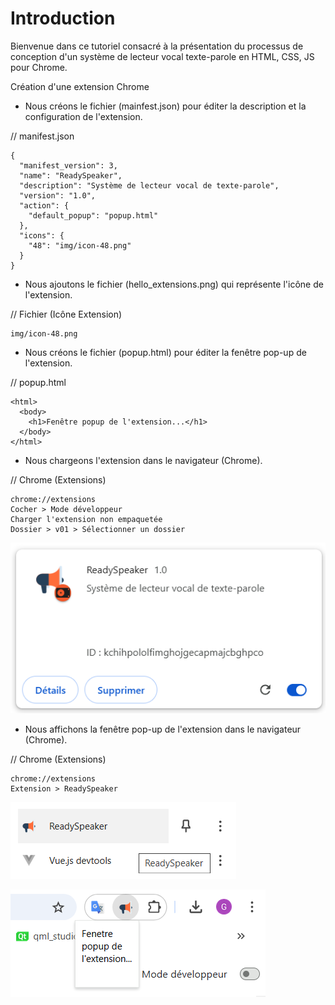 # Introduction

Bienvenue dans ce tutoriel consacré à la présentation du processus de conception
d'un système de lecteur vocal texte-parole en HTML, CSS, JS pour Chrome.

Création d'une extension Chrome

* Nous créons le fichier (mainfest.json) pour éditer la description et la configuration de l'extension.

// manifest.json
```
{
  "manifest_version": 3,
  "name": "ReadySpeaker",
  "description": "Système de lecteur vocal de texte-parole",
  "version": "1.0",
  "action": {
    "default_popup": "popup.html"
  },
  "icons": {
    "48": "img/icon-48.png"
  }
}
```

* Nous ajoutons le fichier (hello_extensions.png) qui représente l'icône de l'extension.

// Fichier (Icône Extension)
```
img/icon-48.png
```

* Nous créons le fichier (popup.html) pour éditer la fenêtre pop-up de l'extension.

// popup.html
```
<html>
  <body>
    <h1>Fenêtre popup de l'extension...</h1>
  </body>
</html>
```

* Nous chargeons l'extension dans le navigateur (Chrome).

// Chrome (Extensions)
```
chrome://extensions
Cocher > Mode développeur
Charger l'extension non empaquetée
Dossier > v01 > Sélectionner un dossier
``` 

![image_01.png](./img/image_01.png "Chargement de l'extension")

* Nous affichons la fenêtre pop-up de l'extension dans le navigateur (Chrome).

// Chrome (Extensions)
```
chrome://extensions
Extension > ReadySpeaker
``` 

![image_02.png](./img/image_02.png "Aperçu de l'extension")

![image_03.png](./img/image_03.png "Fenêtre pop-up de l'extension")
